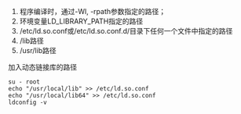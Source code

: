 

1. 程序编译时，通过-Wl, -rpath参数指定的路径；
2. 环境变量LD_LIBRARY_PATH指定的路径
3. /etc/ld.so.conf或/etc/ld.so.conf.d/目录下任何一个文件中指定的路径
4. /lib路径
5. /usr/lib路径



加入动态链接库的路径

```
su - root 
echo "/usr/local/lib" >> /etc/ld.so.conf
echo "/usr/local/lib64" >> /etc/ld.so.conf 
ldconfig -v
```

